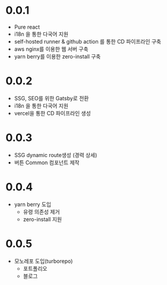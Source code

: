 # 0.0.1

- Pure react
- i18n 을 통한 다국어 지원
- self-hosted runner & github action 를 통한 CD 파이프라인 구축
- aws nginx를 이용한 웹 서버 구축
- yarn berry를 이용한 zero-install 구축

# 0.0.2

- SSG, SEO를 위한 Gatsby로 전환
- i18n 을 통한 다국어 지원
- vercel을 통한 CD 파이프라인 생성

# 0.0.3

- SSG dynamic route생성 (경력 상세)
- 버튼 Common 컴포넌트 제작

# 0.0.4

- yarn berry 도입
  - 유령 의존성 제거
  - zero-install 지원

# 0.0.5

- 모노레포 도입(turborepo)
  - 포트폴리오
  - 블로그
